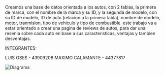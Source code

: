 Creamos una base de datos orientada a los autos, con 2 tablas, la primera de marca, 
con el nombre de la marca y su ID, y la segunda de modelo, con su ID de modelo, ID de
auto (relacion a la primera tabla), nombre de modelo, motor, tranmision, tipo de 
vehiculo y tipo de combustible.
este trabajo va a estar orientado a crear una pagina de reviews de autos, para dar 
una resenia sobre cada auto en base a sus caracteristicas, ventajas y tambien
desventajas.

INTEGRANTES:

LUIS OSES - 43909208
MAXIMO CALAMANTE - 44377817

![Diagrama](https://github.com/user-attachments/assets/614c635d-02ac-408f-9def-df0c71c5b8b9)
